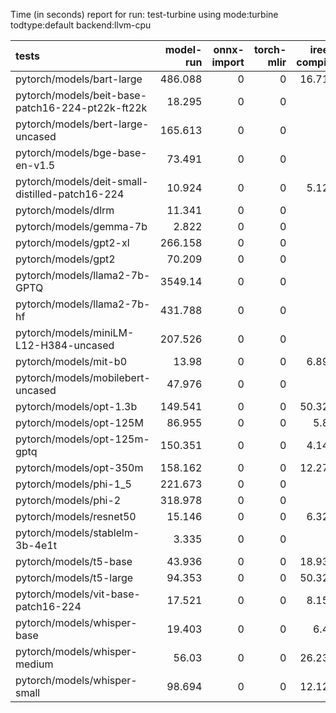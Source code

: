 Time (in seconds) report for run: test-turbine using mode:turbine todtype:default backend:llvm-cpu

| tests                                            |   model-run |   onnx-import |   torch-mlir |   iree-compile |   inference |
|:-------------------------------------------------|------------:|--------------:|-------------:|---------------:|------------:|
| pytorch/models/bart-large                        |     486.088 |             0 |            0 |         16.717 |       1.122 |
| pytorch/models/beit-base-patch16-224-pt22k-ft22k |      18.295 |             0 |            0 |          0     |       0     |
| pytorch/models/bert-large-uncased                |     165.613 |             0 |            0 |          0     |       0     |
| pytorch/models/bge-base-en-v1.5                  |      73.491 |             0 |            0 |          0     |       0     |
| pytorch/models/deit-small-distilled-patch16-224  |      10.924 |             0 |            0 |          5.124 |       0.295 |
| pytorch/models/dlrm                              |      11.341 |             0 |            0 |          0     |       0     |
| pytorch/models/gemma-7b                          |       2.822 |             0 |            0 |          0     |       0     |
| pytorch/models/gpt2-xl                           |     266.158 |             0 |            0 |          0     |       0     |
| pytorch/models/gpt2                              |      70.209 |             0 |            0 |          0     |       0     |
| pytorch/models/llama2-7b-GPTQ                    |    3549.14  |             0 |            0 |          0     |       0     |
| pytorch/models/llama2-7b-hf                      |     431.788 |             0 |            0 |          0     |       0     |
| pytorch/models/miniLM-L12-H384-uncased           |     207.526 |             0 |            0 |          0     |       0     |
| pytorch/models/mit-b0                            |      13.98  |             0 |            0 |          6.891 |       0.5   |
| pytorch/models/mobilebert-uncased                |      47.976 |             0 |            0 |          0     |       0     |
| pytorch/models/opt-1.3b                          |     149.541 |             0 |            0 |         50.327 |       0     |
| pytorch/models/opt-125M                          |      86.955 |             0 |            0 |          5.88  |       0     |
| pytorch/models/opt-125m-gptq                     |     150.351 |             0 |            0 |          4.142 |       0     |
| pytorch/models/opt-350m                          |     158.162 |             0 |            0 |         12.277 |       0     |
| pytorch/models/phi-1_5                           |     221.673 |             0 |            0 |          0     |       0     |
| pytorch/models/phi-2                             |     318.978 |             0 |            0 |          0     |       0     |
| pytorch/models/resnet50                          |      15.146 |             0 |            0 |          6.329 |       0.406 |
| pytorch/models/stablelm-3b-4e1t                  |       3.335 |             0 |            0 |          0     |       0     |
| pytorch/models/t5-base                           |      43.936 |             0 |            0 |         18.932 |       2.581 |
| pytorch/models/t5-large                          |      94.353 |             0 |            0 |         50.323 |       7.584 |
| pytorch/models/vit-base-patch16-224              |      17.521 |             0 |            0 |          8.151 |       0.687 |
| pytorch/models/whisper-base                      |      19.403 |             0 |            0 |          6.46  |       0.478 |
| pytorch/models/whisper-medium                    |      56.03  |             0 |            0 |         26.237 |       1.921 |
| pytorch/models/whisper-small                     |      98.694 |             0 |            0 |         12.123 |       0.884 |
